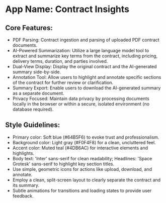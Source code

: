 # **App Name**: Contract Insights

## Core Features:

- PDF Parsing: Contract ingestion and parsing of uploaded PDF contract documents.
- AI-Powered Summarization: Utilize a large language model tool to extract and summarize key terms from the contract, including pricing, delivery terms, duration, and parties involved.
- Dual-View Display: Display the original contract and the AI-generated summary side-by-side.
- Annotation Tool: Allow users to highlight and annotate specific sections of the contract for further review or clarification.
- Summary Export: Enable users to download the AI-generated summary as a separate document.
- Privacy Focused: Maintain data privacy by processing documents locally in the browser or within a secure, isolated environment (no database required).

## Style Guidelines:

- Primary color: Soft blue (#64B5F6) to evoke trust and professionalism.
- Background color: Light gray (#F0F4F8) for a clean, uncluttered feel.
- Accent color: Muted teal (#4DB6AC) for interactive elements and highlights.
- Body text: 'Inter' sans-serif for clean readability; Headlines: 'Space Grotesk' sans-serif to highlight key section titles.
- Use simple, geometric icons for actions like upload, download, and annotate.
- Employ a clean, split-screen layout to clearly separate the contract and its summary.
- Subtle animations for transitions and loading states to provide user feedback.